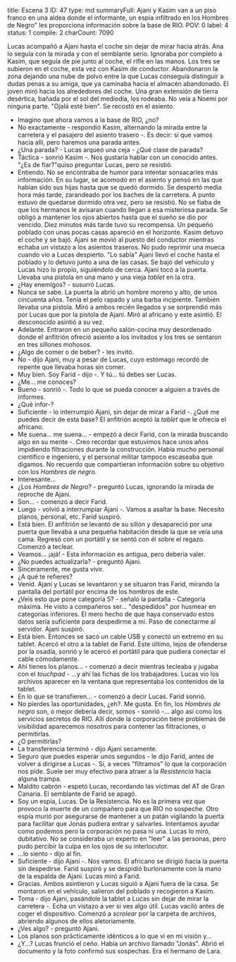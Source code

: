 title:          Escena 3
ID:             47
type:           md
summaryFull:    Ajani y Kasim van a un piso franco en una aldea donde el informante, un espía infiltrado en los Hombres de Negro" les proporciona información sobre la base de RIO.
POV:            0
label:          4
status:         1
compile:        2
charCount:      7090


Lucas acompañó a Ajani hasta el coche sin dejar de mirar hacia atrás. Ana lo seguía con la mirada y con el semblante serio. Ignoraba por completo a Kasim, que seguía de pie junto al coche, el rifle en las manos.
Los tres se subieron en el coche, esta vez con Kasim de conductor. Abandonaron la zona dejando una nube de polvo entre la que Lucas conseguía distinguir a dudas penas a su amiga, que ya caminaba hacia el almacén abandonado.
El joven miró hacia los alrededores del coche. Una gran extensión de tierra desértica, bañada por el sol del mediodía, los rodeaba.
No veía a Noemí por ninguna parte.
"Ojalá esté bien".
Se recostó en el asiento.
- Imagino que ahora vamos a la base de RIO, ¿no?
- No exactamente - respondió Kasim, alternando la mirada entre la carretera y el pasajero del asiento trasero -. Es decir: sí que vamos hacia allí, pero haremos una parada antes.
- ¿Una parada? - Lucas arqueó una ceja - ¿Qué clase de parada?
- Táctica - sonrió Kasim -. Nos gustaría hablar con un conocido antes.
"¿Es de fiar?"quiso preguntar Lucas, pero se resistió.
- Entiendo.
No se encontraba de humor para intentar sonsacarles más información. En su lugar, se acomodó en el asiento y pensó en las que habían sido sus hijas hasta que se quedó dormido.
Se despertó media hora más tarde, zarandeado por los baches de la carretera. A punto estuvo de quedarse dormido otra vez, pero se resistió. No se fiaba de que los hermanos le avisaran cuando llegan a esa misteriosa parada.
Se obligó a mantener los ojos abiertos hasta que el sueño se dio por vencido. Diez minutos más tarde tuvo su recompensa. Un pequeño poblado con unas pocas casas apareció en el horizonte.
Kasim detuvo el coche y se bajó. Ajani se movió al puesto del conductor mientras echaba un vistazo a los asientos traseros. No pudo reprimir una mueca cuando vio a Lucas despierto.
"Lo sabía"
Ajani llevó el coche hasta el poblado y lo detuvo junto a una de las casas. Se bajó del vehículo y Lucas hizo lo propio, siguiéndolo de cerca. Ajani tocó a la puerta.
Llevaba una pistola en una mano y una vieja *tablet* en la otra.
- ¿Hay enemigos? - susurró Lucas.
- Nunca se sabe.
La puerta la abrió un hombre moreno y alto, de unos cincuenta años. Tenía el pelo rapado y una barba incipiente.  También llevaba una pistola. Miró a ambos recién llegados y se sorprendió más por Lucas que por la pistola de Ajani.
Miró al africano y este asintió. El desconocido asintió a su vez.
- Adelante.
Entraron en un pequeño salón-cocina muy desordenado donde el anfitrión ofreció asiento a los invitados y los tres se sentaron en tres sillones mohosos.
- ¿Algo de comer o de beber? - les invitó.
- No - dijo Ajani, muy a pesar de Lucas, cuyo estómago recordó de repente que llevaba horas sin comer.
- Muy bien. Soy Farid - dijo -. Y tú... tú debes ser Lucas.
- ¿Me... me conoces?
- Bueno - sonrió -. Todo lo que se pueda conocer a alguien a través de informes.
- ¿Qué infor-?
- Suficiente - lo interrumpió Ajani, sin dejar de mirar a Farid -. ¿Qué me puedes decir de esta base?
El anfitrión aceptó la *tablet* que le ofrecía el africano.
- Me suena... me suena... - empezó a decir Farid, con la mirada buscando algo en su mente -. Creo recordar que estuvimos hace unos años impidiendo filtraciones durante la construcción. Había mucho personal científico e ingeniero, y el personal militar tampoco escaseaba que digamos. No recuerdo que compartieran información sobre su objetivo con los *Hombres de negro*.
- Interesante...
- ¿Los *Hombres de Negro*? - preguntó Lucas, ignorando la mirada de reproche de Ajani.
- Son... - comenzó a decir Farid.
- Luego - volvió a interrumpiar Ajani -. Vamos a asaltar la base. Necesito planos, personal, etc.
Farid suspiró.
- Está bien.
El anfitrión se levantó de su sillón y desapareció por una puerta que llevaba a una pequeña habitación desde la que se veía una cama. Regresó con un portátil y se sentó con él sobre el regazo. Comenzó a teclear.
- Veamos... ¡ajá! - Esta información es antigua, pero debería valer.
- ¿No puedes actualizarla? - preguntó Ajani.
- Sinceramente, me gusta vivir.
- ¿A qué te refieres?
- Venid.
Ajani y Lucas se levantaron y se situaron tras Farid, mirando la pantalla del portátil por encima de los hombros de este.
- ¿Veis esto que pone categoría 5? - señaló la pantalla - Categoría máxima. He visto a compañeros ser... "despedidos" por husmear en categorías inferiores. El mero hecho de que haya conservado estos datos sería suficiente para despedirme a mí. Paso de conectarme al servidor.
Ajani suspiró.
- Está bien.
Entonces se sacó un cable USB y conectó un extremo en su tablet. Acercó el otro a la tablet de Farid. Este último, lejos de ofenderse por la osadía, sonrió y le acercó el portátil para que pudiera conectar el cable cómodamente.
- Ahí tienes los planos... - comenzó a decir mientras tecleaba y jugaba con el *touchpad* - ...y ahí las fichas de los trabajadores.
Lucas vio los archivos aparecer en la ventana que representaba los contenidos de la tablet.
- En lo que se transfieren... - comenzó a decir Lucas.
Farid sonrió.
- No pierdes las oportunidades, ¿eh?. Me gusta. En fin, los *Hombres de negro* son, o mejor debería decir, somos - sonrió -... algo así como los servicios secretos de RIO. Allí donde la corporación tiene problemas de visibilidad aparecemos nosotros para contener las filtraciones, o permitirlas.
- ¿O permitirlas?
- La transferencia terminó - dijo Ajani secamente.
- Seguro que puedes esperar unos segundos - le dijo Farid, antes de volver a dirigirse a Lucas -. Sí, a veces "filtramos" lo que la corporación nos pide. Suele ser muy efectivo para atraer a la *Resistencia* hacia alguna trampa.
- Maldito cabrón - espetó Lucas, recordando las víctimas del AT de Gran Canaria.
El semblante de Farid se apagó.
- Soy un espía, Lucas. De la Resistencia. No es la primera vez que provoco la muerte de un compañero para que RIO no sospeche. Otro espía murió por asegurarse de mantener a un patán vigilando la puerta para facilitar que Jonás pudiera entrar y salvarles. Intentamos ayudar como podemos pero la corporación no pasa ni una.
Lucas lo miró, dubitativo. No se consideraba un experto en "leer" a las personas, pero pudo percibir la culpa en los ojos de su interlocutor.
- ...lo siento - dijo al fin.
- Suficiente - dijo Ajani -. Nos vamos.
El africano se dirigió hacia la puerta sin despedirse. Farid suspiró y se despidió burlonamente con la mano de la espalda de Ajani.
Lucas miró a Farid.
- Gracias.
Ambos asintieron y Lucas siguió a Ajani fuera de la casa. Se montaron en el vehículo, salieron del poblado y recogieron a Kasim.
- Toma - dijo Ajani, pasándole la tablet a Lucas sin dejar de mirar la carretera -. Echa un vistazo a ver si ves algo útil.
Lucas vaciló antes de coger el dispositivo. Comenzó a *scrolear* por la carpeta de archivos, abriendo algunos de ellos aletoriamente.
- ¿Ves algo? - preguntó Ajani.
- Los planos son prácticamente idénticos a lo que vi en mi visión y...
- ¿Y...?
Lucas frunció el ceño.
Había un archivo llamado "Jonás". Abrió el documento y la foto confirmó sus sospechas.
Era el hermano de Lara.